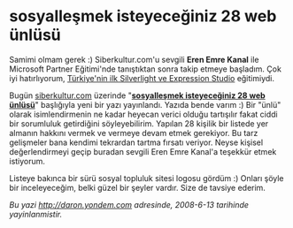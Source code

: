 # sosyalleşmek isteyeceğiniz 28 web ünlüsü
Samimi olmam gerek :) Siberkultur.com'u sevgili **Eren Emre Kanal** ile
Microsoft Partner Eğitimi'nde tanıştıktan sonra takip etmeye başladım.
Çok iyi hatırlıyorum, [Türkiye'nin ilk Silverlight ve Expression
Studio](http://daron.yondem.com/tr/post/c599684d-04ea-4aca-a7cb-971c384ba71a)
eğitimiydi.

Bugün [siberkultur.com](http://www.siberkultur.com) üzerinde
"**[sosyalleşmek isteyeceğiniz 28 web
ünlüsü](http://www.siberkultur.com/?q=web-unluleriyle-kaynasin)**"
başlığıyla yeni bir yazı yayınlandı. Yazıda bende varım :) Bir "ünlü"
olarak isimlendirmenin ne kadar heyecan verici olduğu tartışılır fakat
ciddi bir sorumluluk getirdiğini söyleyebilirim. Yapılan 28 kişilik bir
listede yer almanın hakkını vermek ve vermeye devam etmek gerekiyor. Bu
tarz gelişmeler bana kendimi tekrardan tartma fırsatı veriyor. Neyse
kişisel değerlendirmeyi geçip buradan sevgili Eren Emre Kanal'a teşekkür
etmek istiyorum.

Listeye bakınca bir sürü sosyal topluluk sitesi logosu gördüm :) Onları
şöyle bir inceleyeceğim, belki güzel bir şeyler vardır. Size de tavsiye
ederim.



*Bu yazi http://daron.yondem.com adresinde, 2008-6-13 tarihinde yayinlanmistir.*
